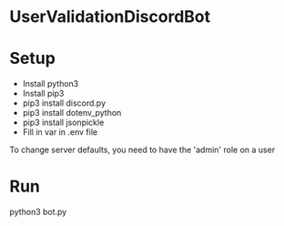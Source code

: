 # UserValidationDiscordBot

# Setup
- Install python3
- Install pip3
- pip3 install discord.py
- pip3 install dotenv_python
- pip3 install jsonpickle
- Fill in var in .env file

To change server defaults, you need to have the 'admin' role on a user

# Run
python3 bot.py